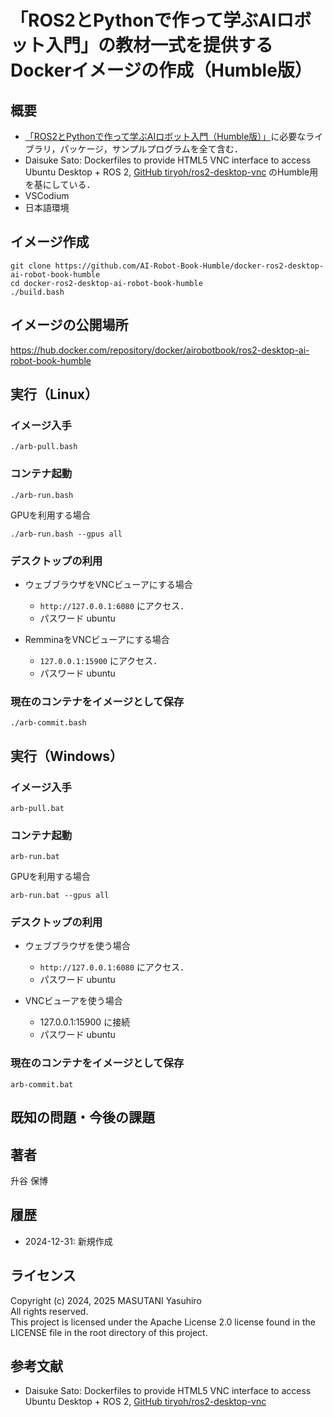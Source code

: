 # 「ROS2とPythonで作って学ぶAIロボット入門」の教材一式を提供するDockerイメージの作成（Humble版）

## 概要
- [「ROS2とPythonで作って学ぶAIロボット入門（Humble版）」](https://github.com/AI-Robot-Book-HUmble/)に必要なライブラリ，パッケージ，サンプルプログラムを全て含む．
- Daisuke Sato: Dockerfiles to provide HTML5 VNC interface to access Ubuntu Desktop + ROS 2, [GitHub tiryoh/ros2-desktop-vnc](https://github.com/Tiryoh/docker-ros2-desktop-vnc) のHumble用を基にしている．
- VSCodium
- 日本語環境

## イメージ作成

```
git clone https://github.com/AI-Robot-Book-Humble/docker-ros2-desktop-ai-robot-book-humble
cd docker-ros2-desktop-ai-robot-book-humble
./build.bash
```

## イメージの公開場所

https://hub.docker.com/repository/docker/airobotbook/ros2-desktop-ai-robot-book-humble

## 実行（Linux）

### イメージ入手

```
./arb-pull.bash
```

### コンテナ起動

```
./arb-run.bash
```

GPUを利用する場合

```
./arb-run.bash --gpus all
```

### デスクトップの利用

- ウェブブラウザをVNCビューアにする場合
  - `http://127.0.0.1:6080` にアクセス．
  - パスワード ubuntu

- RemminaをVNCビューアにする場合
  - `127.0.0.1:15900` にアクセス．
  - パスワード ubuntu

### 現在のコンテナをイメージとして保存

```
./arb-commit.bash
```

## 実行（Windows）

### イメージ入手

```
arb-pull.bat
```

### コンテナ起動

```
arb-run.bat
```

GPUを利用する場合

```
arb-run.bat --gpus all
```

### デスクトップの利用

- ウェブブラウザを使う場合
  - `http://127.0.0.1:6080` にアクセス．
  - パスワード ubuntu

- VNCビューアを使う場合
  - 127.0.0.1:15900 に接続
  - パスワード ubuntu

### 現在のコンテナをイメージとして保存

```
arb-commit.bat
```

## 既知の問題・今後の課題


## 著者

升谷 保博

## 履歴

- 2024-12-31: 新規作成


## ライセンス

Copyright (c) 2024, 2025 MASUTANI Yasuhiro  
All rights reserved.  
This project is licensed under the Apache License 2.0 license found in the LICENSE file in the root directory of this project.

## 参考文献

- Daisuke Sato: Dockerfiles to provide HTML5 VNC interface to access Ubuntu Desktop + ROS 2, [GitHub tiryoh/ros2-desktop-vnc](https://github.com/Tiryoh/docker-ros2-desktop-vnc) 


